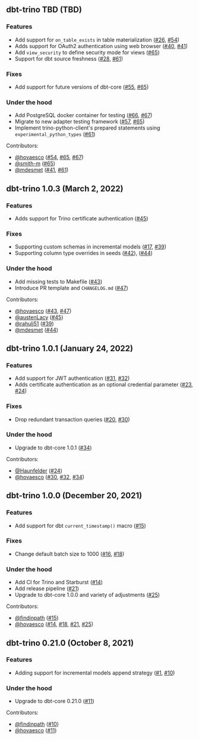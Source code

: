## dbt-trino TBD (TBD)

### Features
- Add support for `on_table_exists` in table materialization ([#26](https://github.com/starburstdata/dbt-trino/issues/26), [#54](https://github.com/starburstdata/dbt-trino/pull/54))
- Adds support for OAuth2 authentication using web browser ([#40](https://github.com/starburstdata/dbt-trino/issues/40), [#41](https://github.com/starburstdata/dbt-trino/pull/41))
- Add `view_security` to define security mode for views ([#65](https://github.com/starburstdata/dbt-trino/pull/65))
- Support for dbt source freshness ([#28](https://github.com/starburstdata/dbt-trino/issues/28), [#61](https://github.com/starburstdata/dbt-trino/pull/61))

### Fixes
- Add support for future versions of dbt-core ([#55](https://github.com/starburstdata/dbt-trino/issues/55), [#65](https://github.com/starburstdata/dbt-trino/pull/65))

### Under the hood
- Add PostgreSQL docker container for testing ([#66](https://github.com/starburstdata/dbt-trino/issues/66), [#67](https://github.com/starburstdata/dbt-trino/pull/67))
- Migrate to new adapter testing framework ([#57](https://github.com/starburstdata/dbt-trino/issues/57), [#65](https://github.com/starburstdata/dbt-trino/pull/65))
- Implement trino-python-client's prepared statements using `experimental_python_types` ([#61](https://github.com/starburstdata/dbt-trino/pull/61))
  
Contributors:
* [@hovaesco](https://github.com/hovaesco) ([#54](https://github.com/starburstdata/dbt-trino/pull/54), [#65](https://github.com/starburstdata/dbt-trino/pull/65), [#67](https://github.com/starburstdata/dbt-trino/pull/67))
* [@smith-m](https://github.com/smith-m) ([#65](https://github.com/starburstdata/dbt-trino/pull/65))
* [@mdesmet](https://github.com/mdesmet) ([#41](https://github.com/starburstdata/dbt-trino/pull/41), [#61](https://github.com/starburstdata/dbt-trino/pull/61))

## dbt-trino 1.0.3 (March 2, 2022)

### Features
- Adds support for Trino certificate authentication ([#45](https://github.com/starburstdata/dbt-trino/pull/45))

### Fixes
- Supporting custom schemas in incremental models ([#17](https://github.com/starburstdata/dbt-trino/issues/17), [#39](https://github.com/starburstdata/dbt-trino/pull/39))
- Supporting column type overrides in seeds ([#42](https://github.com/starburstdata/dbt-trino/issues/42)), ([#44](https://github.com/starburstdata/dbt-trino/pull/44))

### Under the hood
- Add missing tests to Makefile ([#43](https://github.com/starburstdata/dbt-trino/pull/43))
- Introduce PR template and `CHANGELOG.md` ([#47](https://github.com/starburstdata/dbt-trino/pull/47))

Contributors:
* [@hovaesco](https://github.com/hovaesco) ([#43](https://github.com/starburstdata/dbt-trino/pull/43), [#47](https://github.com/starburstdata/dbt-trino/pull/47))
* [@austenLacy](https://github.com/austenLacy) ([#45](https://github.com/starburstdata/dbt-trino/pull/45))
* [@rahulj51](https://github.com/rahulj51) ([#39](https://github.com/starburstdata/dbt-trino/pull/39))
* [@mdesmet](https://github.com/mdesmet) ([#44](https://github.com/starburstdata/dbt-trino/pull/44))

## dbt-trino 1.0.1 (January 24, 2022)

### Features
- Add support for JWT authentication ([#31](https://github.com/starburstdata/dbt-trino/issues/31), [#32](https://github.com/starburstdata/dbt-trino/pull/32))
- Adds certificate authentication as an optional credential parameter ([#23](https://github.com/starburstdata/dbt-trino/issues/23), [#24](https://github.com/starburstdata/dbt-trino/pull/24))

### Fixes
- Drop redundant transaction queries ([#20](https://github.com/starburstdata/dbt-trino/issues/20), [#30](https://github.com/starburstdata/dbt-trino/pull/30))

### Under the hood
- Upgrade to dbt-core 1.0.1 ([#34](https://github.com/starburstdata/dbt-trino/pull/34))

Contributors:
* [@Haunfelder](https://github.com/Haunfelder) ([#24](https://github.com/starburstdata/dbt-trino/pull/24))
* [@hovaesco](https://github.com/hovaesco) ([#30](https://github.com/starburstdata/dbt-trino/pull/30), [#32](https://github.com/starburstdata/dbt-trino/pull/32),  [#34](https://github.com/starburstdata/dbt-trino/pull/34))

## dbt-trino 1.0.0  (December 20, 2021)

### Features
- Add support for dbt `current_timestamp()` macro ([#15](https://github.com/starburstdata/dbt-trino/pull/15))

### Fixes
- Change default batch size to 1000 ([#16](https://github.com/starburstdata/dbt-trino/issues/16), [#18](https://github.com/starburstdata/dbt-trino/pull/18))

### Under the hood
- Add CI for Trino and Starburst ([#14](https://github.com/starburstdata/dbt-trino/pull/14))
- Add release pipeline ([#21](https://github.com/starburstdata/dbt-trino/pull/21))
- Upgrade to dbt-core 1.0.0 and variety of adjustments ([#25](https://github.com/starburstdata/dbt-trino/pull/25))

Contributors:
* [@findinpath](https://github.com/findinpath) ([#15](https://github.com/starburstdata/dbt-trino/pull/15))
* [@hovaesco](https://github.com/hovaesco) ([#14](https://github.com/starburstdata/dbt-trino/pull/14), [#18](https://github.com/starburstdata/dbt-trino/pull/18), [#21](https://github.com/starburstdata/dbt-trino/pull/21), [#25](https://github.com/starburstdata/dbt-trino/pull/25))

## dbt-trino 0.21.0  (October 8, 2021)

### Features
- Adding support for incremental models append strategy ([#1](https://github.com/starburstdata/dbt-trino/issues/1), [#10](https://github.com/starburstdata/dbt-trino/pull/10))

### Under the hood
- Upgrade to dbt-core 0.21.0 ([#11](https://github.com/starburstdata/dbt-trino/pull/11))


Contributors:
* [@findinpath](https://github.com/findinpath) ([#10](https://github.com/starburstdata/dbt-trino/pull/10))
* [@hovaesco](https://github.com/hovaesco) ([#11](https://github.com/starburstdata/dbt-trino/pull/11))
